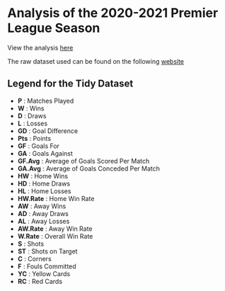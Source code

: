 # Analysis of the 2020-2021 Premier League Season

View the analysis [here](https://rohanprad.github.io/Data-Science-Project/index.html)

The raw dataset used can be found on the following [website](http://www.football-data.co.uk/englandm.php)

## Legend for the Tidy Dataset
 
- **P** : Matches Played
- **W** : Wins
- **D** : Draws
- **L** : Losses
- **GD** : Goal Difference
- **Pts** : Points
- **GF** : Goals For
- **GA** : Goals Against
- **GF.Avg** : Average of Goals Scored Per Match
- **GA.Avg** : Average of Goals Conceded Per Match
- **HW** : Home Wins
- **HD** : Home Draws
- **HL** : Home Losses
- **HW.Rate** : Home Win Rate
- **AW** : Away Wins
- **AD** : Away Draws
- **AL** : Away Losses
- **AW.Rate** : Away Win Rate
- **W.Rate** : Overall Win Rate
- **S** : Shots
- **ST** : Shots on Target
- **C** : Corners
- **F** : Fouls Committed
- **YC** : Yellow Cards
- **RC** : Red Cards
